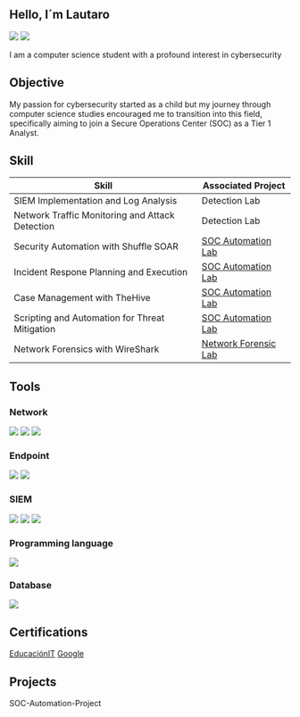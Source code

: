 ## Hello, I´m Lautaro
<a href="https://www.linkedin.com/in/lautaro-zanzot-lescano/"><img src="https://img.shields.io/badge/LinkedIn-0077B5?style=for-the-badge&logo=linkedin&logoColor=white" /></a> 
<a href="https://www.credly.com/badges/cc03ea97-c00e-4f5e-8c91-d5730df14698/public_url"><img src="https://img.shields.io/static/v1?style=for-the-badge&message=Google&color=4285F4&logo=Google&logoColor=FFFFFF&label="/></a> 


I am a computer science student with a profound interest in cybersecurity

## Objective


My passion for cybersecurity started as a child but my journey through computer science studies encouraged me to transition into this field, specifically aiming to join a Secure Operations Center (SOC) as a Tier 1 Analyst.

## Skill

| Skill                                                                 | Associated Project |
|-----------------------------------------------------------------------|--------------------|
|SIEM Implementation and Log Analysis                                   |Detection Lab       |
|Network Traffic Monitoring and Attack Detection                        |Detection Lab       |
|Security Automation with Shuffle SOAR                                   |<a href="https://github.com/LautaroZanzot/SOC-Automation-Project/tree/main">SOC Automation Lab</a> |
|Incident Respone Planning and Execution                                |<a href="https://github.com/LautaroZanzot/SOC-Automation-Project/tree/main">SOC Automation Lab</a> |
|Case Management with TheHive                                           |<a href="https://github.com/LautaroZanzot/SOC-Automation-Project/tree/main">SOC Automation Lab</a> |
|Scripting and Automation for Threat Mitigation                         |<a href="https://github.com/LautaroZanzot/SOC-Automation-Project/tree/main">SOC Automation Lab</a> |
|Network Forensics with WireShark                                       |<a href="https://cyberdefenders.org/blueteam-ctf-challenges/webstrike/](https://cyberdefenders.org/p/LautaroZanzot#/challenges">Network Forensic Lab</a>|


## Tools

### Network
<div>
    <img src="https://img.shields.io/badge/-Wireshark-1679A7?&style=for-the-badge&logo=Wireshark&logoColor=white" />
    <img src="https://img.shields.io/badge/-Suricata-EF3B2D?&style=for-the-badge&logo=Suricata&logoColor=white" />
    <img src="https://img.shields.io/badge/-Zeek-777BB4?&style=for-the-badge&logo=Zeek&logoColor=white" />
</div>

### Endpoint
<div>
    <img src="https://img.shields.io/badge/-Microsoft_Defender_for_Endpoint-00A4EF?&style=for-the-badge&logo=Microsoft&logoColor=white" />
    <img src="https://img.shields.io/badge/-Velociraptor-4B275F?&style=for-the-badge&logo=Velociraptor&logoColor=white" />
</div>

### SIEM
<div>
    <img src="https://img.shields.io/badge/-Microsoft_Sentinel-0078D4?&style=for-the-badge&logo=Microsoft&logoColor=white" />
    <img src="https://img.shields.io/badge/-Splunk-000000?&style=for-the-badge&logo=Splunk&logoColor=white" />
    <img src="https://img.shields.io/badge/-Elastic-005571?&style=for-the-badge&logo=Elastic&logoColor=white" />
</div>

### Programming language
<div>
<img src="https://img.shields.io/badge/python-blue?style=for-the-badge" />
</div>

### Database
<div>
<img src="https://shields.io/badge/MySQL-lightgrey?logo=mysql&style=plastic&logoColor=white&labelColor=blue" />
</div>

## Certifications
<div>
<a href="https://drive.google.com/drive/folders/17EjrLDwjfk-mEe97oS7yAIWkM1wlJl77?usp=sharing">EducaciónIT</a>
<a href="https://www.credly.com/badges/cc03ea97-c00e-4f5e-8c91-d5730df14698/public_url">Google</a>
</div>

## Projects
SOC-Automation-Project
